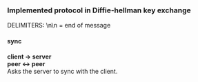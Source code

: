 ### Implemented protocol in Diffie-hellman key exchange ###

DELIMITERS: \n\n = end of message

#### sync ####
**client -> server**  
**peer <-> peer**  
Asks the server to sync with the client.
